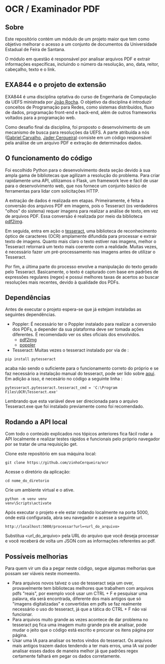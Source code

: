 # OCR / Examinador PDF

## Sobre
Este repositório contém um módulo de um projeto maior que tem como objetivo melhorar o acesso a um conjunto de documentos da Universidade Estadual de Feira de Santana.

O módulo em questão é responsável por analisar arquivos PDF e extrair informações específicas, incluindo o número da resolução, ano, data, reitor, cabeçalho, texto e o link.

## EXA844 e o projeto de extensão
EXA844 é uma disciplina optativa do curso de Engenharia de Computação da UEFS ministrada por [João Rocha](https://github.com/joaorochajr). O objetivo da disciplina é introduzir conceitos de Programação para Redes, como sistemas distribuídos, fluxo de dados, programação front-end e back-end, além de outros frameworks voltados para a programação web.

Como desafio final da disciplina, foi proposto o desenvolvimento de um mecanismo de busca para resoluções da UEFS. A parte atribuída a nós ([Gabriel Carvalho](https://github.com/GabCarvaS), [Jader Cerqueira](https://github.com/zinhoCerqueira)) consiste em um código responsável pela análise de um arquivo PDF e extração de determinados dados.

## O funcionamento do código
Foi escolhido Python para o desenvolvimento desta seção devido à sua ampla gama de bibliotecas que agilizam a resolução do problema. Para criar rapidamente uma API, utilizamos o Flask, um framework leve e fácil de usar para o desenvolvimento web, que nos fornece um conjunto básico de ferramentas para lidar com solicitações HTTP.

A extração de dados é realizada em etapas. Primeiramente, é feita a conversão dos arquivos PDF em imagens, pois o Tesseract (os verdadeiros "olhos" do sistema) requer imagens para realizar a análise de texto, em vez de arquivos PDF. Essa conversão é realizada por meio da biblioteca [pdf2img](https://pypi.org/project/pdf2image/).

Em seguida, entra em ação o [tesseract](https://pypi.org/project/pytesseract/), uma biblioteca de reconhecimento óptico de caracteres (OCR) amplamente difundida para processar e extrair texto de imagens. Quanto mais claro o texto estiver nas imagens, melhor o Tesseract retornará um texto mais coerente com a realidade. Muitas vezes, é necessário fazer um pré-processamento nas imagens antes de utilizar o Tesseract.

Por fim, a última parte do processo envolve a manipulação do texto gerado pelo Tesseract. Basicamente, o texto é capturado com base em padrões de expressões regulares (regex) e possui melhores taxas de acertos ao buscar resoluções mais recentes, devido à qualidade dos PDFs.

## Dependências
Antes de executar o projeto espera-se que já estejam instaladas as seguintes dependências.
- Poppler: É necessário ter o Poppler instalado para realizar a conversão dos PDFs, a depender da sua plataforma deve ser tomada ações diferentes. É recomendado ver os sites oficiais dos envolvidos.
  - [pdf2img](https://pypi.org/project/pdf2image/)
  - [poppler](https://poppler.freedesktop.org/)
- Tesseract: Muitas vezes o tesseract instalado por via de :
```
pip install pytesseract
```
acaba não sendo o suficiente para o funcionamento correto do próprio e se faz necessário a instalação manual do tesseract, pode ser lido sobre [aqui](https://github.com/UB-Mannheim/tesseract/wiki).
Em adição a isso, é necesário no código a seguinte linha : 
```
pytesseract.pytesseract.tesseract_cmd = 'C:\Program Files\OCR\Tesseract.exe'
```
Lembrando que esta variável deve ser direcionada para o arquivo Tesseract.exe que foi instalado previamente como foi recomendado.

## Rodando a API local

Com todo o conteúdo explicados nos tópicos anteriores fica fácil rodar a API localmente e realizar testes rápidos e funcionais pelo próprio navegador por se tratar de uma requisição get.

Clone este repositório em sua máquina local:
```
git clone https://github.com/zinhoCerqueira/ocr
```
Acesse o diretório da aplicação:
```
cd nome_do_diretorio
```
Crie um ambiente virtual e o ative.
```
python -m venv venv
venv\Scripts\activate
```
Após executar o projeto e ele estar rodando localmente na porta 5000, onde está configurada, abra seu navegador e acesse a seguinte url.
```
http://localhost:5000/processar?url=<url_do_arquivo>
```
Substitua <url_do_arquivo> pela URL do arquivo que você deseja processar e você receberá de volta um JSON com as informações referentes ao pdf.

## Possíveis melhorias
Para quem vir um dia a pegar neste código, segue algumas melhorias que possam ser viáveis neste momeento.

- Para arquivos novos talvez o uso de tesseract seja um over, provavelmente tem bibliotecas melhores que trabalhem com arquivos pdfs "reais", por exemplo você usar um CTRL + F e pesquisar uma palavra, ela será encontrada, diferente dos mais antigos que só "imagens digitalizadas" e convertidas em pdfs se faz realmente necessário o uso do tesseract, já que a tática do CTRL + F não vai funcionar.
- Para arquivos muito grande as vezes acontece de dar problema no tesseract pq fica uma imagem muito grande pra ele analisar, pode mudar o jeito que o código está escrito e procurar os itens página por página.
- Usar uma IA para analisar os textos vindos do tesseract. Os arquivos mais antigos trazem dados tendendo a ter mais erros, uma IA vai poder analisar esses dados de maneira melhor já que padrões regex certamente falhará em pegar os dados corretamente.
